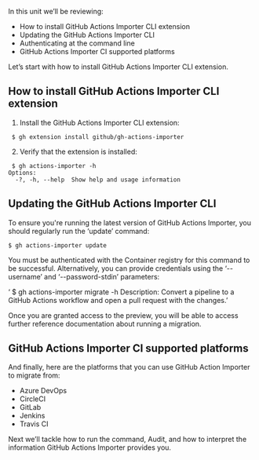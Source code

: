 
In this unit we’ll be reviewing:
- How to install GitHub Actions Importer CLI extension
- Updating the GitHub Actions Importer CLI
- Authenticating at the command line
- GitHub Actions Importer CI supported platforms

Let’s start with how to install GitHub Actions Importer CLI extension.

## How to install GitHub Actions Importer CLI extension

1. Install the GitHub Actions Importer CLI extension:
```
 $ gh extension install github/gh-actions-importer 
 ```

2. Verify that the extension is installed:
```
 $ gh actions-importer -h
Options:
  -?, -h, --help  Show help and usage information
  ```

## Updating the GitHub Actions Importer CLI

To ensure you're running the latest version of GitHub Actions Importer, you should regularly run the ‘update’  command:
```
$ gh actions-importer update
```

You must be authenticated with the Container registry for this command to be successful. Alternatively, you can provide credentials using the ‘--username’ and ‘--password-stdin’ parameters:

‘ $ gh actions-importer migrate -h
Description:
  Convert a pipeline to a GitHub Actions workflow and open a pull request with the changes.’ 

Once you are granted access to the preview, you will be able to access further reference documentation about running a migration.

## GitHub Actions Importer CI supported platforms

And finally, here are the platforms that you can use GitHub Action Importer to migrate from:

- Azure DevOps
- CircleCI
- GitLab
- Jenkins
- Travis CI

Next we’ll tackle how to run the command, Audit, and how to interpret the information GitHub Actions Importer provides you. 
